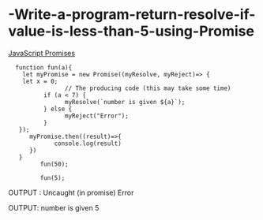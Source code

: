 # -Write-a-program-return-resolve-if-value-is-less-than-5-using-Promise

  <a href="https://www.w3schools.com/js/js_promise.asp" target="_blank">JavaScript Promises</a>
       
       
       
      function fun(a){
        let myPromise = new Promise((myResolve, myReject)=> {
        let x = 0;
                    // The producing code (this may take some time)
              if (a < 7) {
                    myResolve(`number is given ${a}`);
              } else {
                    myReject("Error");
              }
       });
          myPromise.then((result)=>{
                 console.log(result)
          })
       }
             fun(50);
   
             fun(5);
   
   
   
   
 OUTPUT : Uncaught (in promise) Error   
  
  
 OUTPUT:   number is given 5

   
   
   
   
   
   
   
